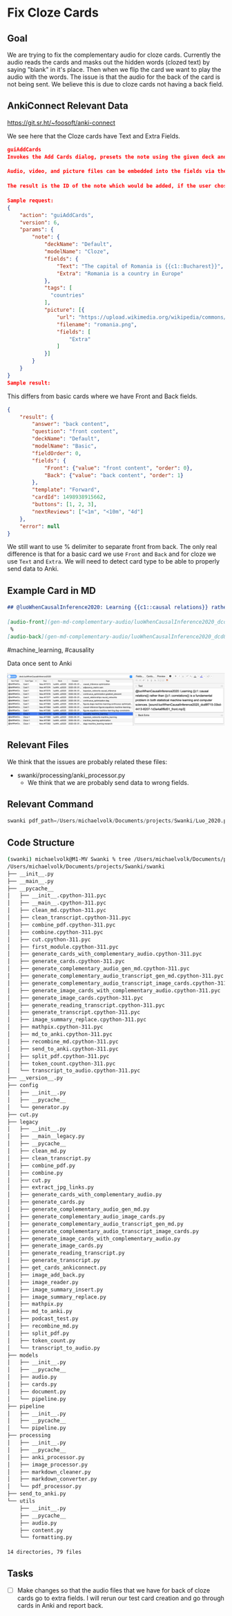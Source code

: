 # Fix Cloze Cards

## Goal

We are trying to fix the complementary audio for cloze cards. Currently the audio reads the cards and masks out the hidden words (clozed text) by saying "blank" in it's place. Then when we flip the card we want to play the audio with the words. The issue is that the audio for the back of the card is not being sent. We believe this is due to cloze cards not having a back field.

## AnkiConnect Relevant Data

<https://git.sr.ht/~foosoft/anki-connect>

We see here that the Cloze cards have Text and Extra Fields.

```json
guiAddCards
Invokes the Add Cards dialog, presets the note using the given deck and model, with the provided field values and tags. Invoking it multiple times closes the old window and reopen the window with the new provided values.

Audio, video, and picture files can be embedded into the fields via the audio, video, and picture keys, respectively. Refer to the documentation of addNote and storeMediaFile for an explanation of these fields.

The result is the ID of the note which would be added, if the user chose to confirm the Add Cards dialogue.

Sample request:
{
    "action": "guiAddCards",
    "version": 6,
    "params": {
        "note": {
            "deckName": "Default",
            "modelName": "Cloze",
            "fields": {
                "Text": "The capital of Romania is {{c1::Bucharest}}",
                "Extra": "Romania is a country in Europe"
            },
            "tags": [
              "countries"
            ],
            "picture": [{
                "url": "https://upload.wikimedia.org/wikipedia/commons/thumb/1/13/EU-Romania.svg/285px-EU-Romania.svg.png",
                "filename": "romania.png",
                "fields": [
                    "Extra"
                ]
            }]
        }
    }
}
Sample result:
```

This differs from basic cards where we have Front and Back fields.

```json
{
    "result": {
        "answer": "back content",
        "question": "front content",
        "deckName": "Default",
        "modelName": "Basic",
        "fieldOrder": 0,
        "fields": {
            "Front": {"value": "front content", "order": 0},
            "Back": {"value": "back content", "order": 1}
        },
        "template": "Forward",
        "cardId": 1498938915662,
        "buttons": [1, 2, 3],
        "nextReviews": ["<1m", "<10m", "4d"]
    },
    "error": null
}
```

We still want to use % delimiter to separate front from back. The only real difference is that for a basic card we use `Front` and `Back` and for cloze we use `Text` and `Extra`. We will need to detect card type to be able to properly send data to Anki.

## Example Card in MD

```markdown
## @luoWhenCausalInference2020: Learning {{c1::causal relations}} rather than {{c1::correlations}} is a fundamental problem in both statistical machine learning and computer sciences.

[audio-front](gen-md-complementary-audio/luoWhenCausalInference2020_dcd8f715-33bd-4413-8207-1d3e4a6f6d51_front.mp3)
 % 
[audio-back](gen-md-complementary-audio/luoWhenCausalInference2020_dcd8f715-33bd-4413-8207-1d3e4a6f6d51_back.mp3)
```

#machine_learning, #causality

Data once sent to Anki

![](./assets/images/fix_cloze.md.issue-with-cloze-card-no-data-in-extra.png)

## Relevant Files

We think that the issues are probably related these files:

- swanki/processing/anki_processor.py
  - We think that we are probably send data to wrong fields.

## Relevant Command

```python
swanki pdf_path=/Users/michaelvolk/Documents/projects/Swanki/Luo_2020.pdf citation_key=luoWhenCausalInference2020 audio=full anki=auto_send
```

## Code Structure

```bash
(swanki) michaelvolk@M1-MV Swanki % tree /Users/michaelvolk/Documents/projects/Swanki/swanki -L 2                                     17:09
/Users/michaelvolk/Documents/projects/Swanki/swanki
├── __init__.py
├── __main__.py
├── __pycache__
│   ├── __init__.cpython-311.pyc
│   ├── __main__.cpython-311.pyc
│   ├── clean_md.cpython-311.pyc
│   ├── clean_transcript.cpython-311.pyc
│   ├── combine_pdf.cpython-311.pyc
│   ├── combine.cpython-311.pyc
│   ├── cut.cpython-311.pyc
│   ├── first_module.cpython-311.pyc
│   ├── generate_cards_with_complementary_audio.cpython-311.pyc
│   ├── generate_cards.cpython-311.pyc
│   ├── generate_complementary_audio_gen_md.cpython-311.pyc
│   ├── generate_complementary_audio_transcript_gen_md.cpython-311.pyc
│   ├── generate_complementary_audio_transcript_image_cards.cpython-311.pyc
│   ├── generate_image_cards_with_complementary_audio.cpython-311.pyc
│   ├── generate_image_cards.cpython-311.pyc
│   ├── generate_reading_transcript.cpython-311.pyc
│   ├── generate_transcript.cpython-311.pyc
│   ├── image_summary_replace.cpython-311.pyc
│   ├── mathpix.cpython-311.pyc
│   ├── md_to_anki.cpython-311.pyc
│   ├── recombine_md.cpython-311.pyc
│   ├── send_to_anki.cpython-311.pyc
│   ├── split_pdf.cpython-311.pyc
│   ├── token_count.cpython-311.pyc
│   └── transcript_to_audio.cpython-311.pyc
├── __version__.py
├── config
│   ├── __init__.py
│   ├── __pycache__
│   └── generator.py
├── cut.py
├── legacy
│   ├── __init__.py
│   ├── __main__legacy.py
│   ├── __pycache__
│   ├── clean_md.py
│   ├── clean_transcript.py
│   ├── combine_pdf.py
│   ├── combine.py
│   ├── cut.py
│   ├── extract_jpg_links.py
│   ├── generate_cards_with_complementary_audio.py
│   ├── generate_cards.py
│   ├── generate_complementary_audio_gen_md.py
│   ├── generate_complementary_audio_image_cards.py
│   ├── generate_complementary_audio_transcript_gen_md.py
│   ├── generate_complementary_audio_transcript_image_cards.py
│   ├── generate_image_cards_with_complementary_audio.py
│   ├── generate_image_cards.py
│   ├── generate_reading_transcript.py
│   ├── generate_transcript.py
│   ├── get_cards_ankiconnect.py
│   ├── image_add_back.py
│   ├── image_reader.py
│   ├── image_summary_insert.py
│   ├── image_summary_replace.py
│   ├── mathpix.py
│   ├── md_to_anki.py
│   ├── podcast_test.py
│   ├── recombine_md.py
│   ├── split_pdf.py
│   ├── token_count.py
│   └── transcript_to_audio.py
├── models
│   ├── __init__.py
│   ├── __pycache__
│   ├── audio.py
│   ├── cards.py
│   ├── document.py
│   └── pipeline.py
├── pipeline
│   ├── __init__.py
│   ├── __pycache__
│   └── pipeline.py
├── processing
│   ├── __init__.py
│   ├── __pycache__
│   ├── anki_processor.py
│   ├── image_processor.py
│   ├── markdown_cleaner.py
│   ├── markdown_converter.py
│   └── pdf_processor.py
├── send_to_anki.py
└── utils
    ├── __init__.py
    ├── __pycache__
    ├── audio.py
    ├── content.py
    └── formatting.py

14 directories, 79 files
```

## Tasks

- [ ] Make changes so that the audio files that we have for back of cloze cards go to extra fields. I will rerun our test card creation and go through cards in Anki and report back.

